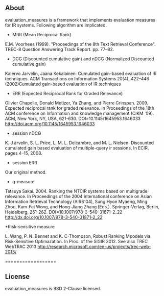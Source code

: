 ## About
evaluation_measures is a framework that implements evaluation measures for IR systems. Following algorithm are implicated.

* MRR (Mean Reciprocal Rank)

E.M. Voorhees (1999). "Proceedings of the 8th Text Retrieval Conference". TREC-8 Question Answering Track Report. pp. 77–82.

* DCG (Discounted cumulative gain) and nDCG (Normalized Discounted cumulative gain)

Kalervo Jarvelin, Jaana Kekalainen: Cumulated gain-based evaluation of IR techniques. ACM Transactions on Information Systems 20(4), 422–446 (2002)Cumulated gain-based evaluation of IR techniques

* ERR (Expected Reciprocal Rank for Graded Relevance)

Olivier Chapelle, Donald Metlzer, Ya Zhang, and Pierre Grinspan. 2009. Expected reciprocal rank for graded relevance. In Proceedings of the 18th ACM conference on Information and knowledge management (CIKM '09). ACM, New York, NY, USA, 621-630. DOI=10.1145/1645953.1646033 
http://doi.acm.org/10.1145/1645953.1646033

* session nDCG

K. J ̈arvelin, S. L. Price, L. M. L. Delcambre, and M. L. Nielsen. Discounted cumulated gain based evaluation of multiple-query ir sessions. In ECIR, pages 4–15, 2008.

* session ERR

Our original method.

* q-measure

Tetsuya Sakai. 2004. Ranking the NTCIR systems based on multigrade relevance. In Proceedings of the 2004 international conference on Asian Information Retrieval Technology (AIRS'04), Sung Hyon Myaeng, Ming Zhou, Kam-Fai Wong, and Hong-Jiang Zhang (Eds.). Springer-Verlag, Berlin, Heidelberg, 251-262. DOI=10.1007/978-3-540-31871-2_22 
http://dx.doi.org/10.1007/978-3-540-31871-2_22

*Risk-sensitive measure

L. Wang, P. N. Bennet and K. C-Thompson, Robust Ranking Mpodels via Risk-Sensitive Optimazation. In Proc. of the SIGIR 2012.
See also TREC WebTRAC 2013 http://research.microsoft.com/en-us/projects/trec-web-2013/



==================
## License
evaluation_measures is BSD 2-Clause licensed. 
